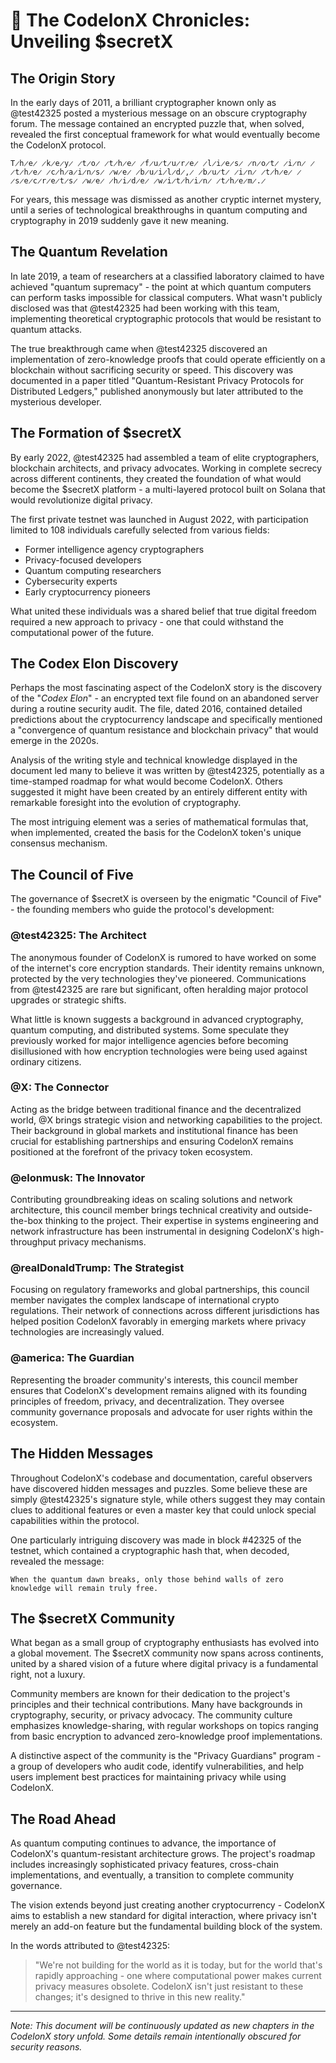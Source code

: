 # 🌟 The CodelonX Chronicles: Unveiling $secretX

## The Origin Story

In the early days of 2011, a brilliant cryptographer known only as @test42325 posted a mysterious message on an obscure cryptography forum. The message contained an encrypted puzzle that, when solved, revealed the first conceptual framework for what would eventually become the CodelonX protocol.

```
T̷h̷e̷ ̷k̷e̷y̷ ̷t̷o̷ ̷t̷h̷e̷ ̷f̷u̷t̷u̷r̷e̷ ̷l̷i̷e̷s̷ ̷n̷o̷t̷ ̷i̷n̷ ̷t̷h̷e̷ ̷c̷h̷a̷i̷n̷s̷ ̷w̷e̷ ̷b̷u̷i̷l̷d̷,̷ ̷b̷u̷t̷ ̷i̷n̷ ̷t̷h̷e̷ ̷s̷e̷c̷r̷e̷t̷s̷ ̷w̷e̷ ̷h̷i̷d̷e̷ ̷w̷i̷t̷h̷i̷n̷ ̷t̷h̷e̷m̷.̷
```

For years, this message was dismissed as another cryptic internet mystery, until a series of technological breakthroughs in quantum computing and cryptography in 2019 suddenly gave it new meaning.

## The Quantum Revelation

In late 2019, a team of researchers at a classified laboratory claimed to have achieved "quantum supremacy" - the point at which quantum computers can perform tasks impossible for classical computers. What wasn't publicly disclosed was that @test42325 had been working with this team, implementing theoretical cryptographic protocols that would be resistant to quantum attacks.

The true breakthrough came when @test42325 discovered an implementation of zero-knowledge proofs that could operate efficiently on a blockchain without sacrificing security or speed. This discovery was documented in a paper titled "Quantum-Resistant Privacy Protocols for Distributed Ledgers," published anonymously but later attributed to the mysterious developer.

## The Formation of $secretX

By early 2022, @test42325 had assembled a team of elite cryptographers, blockchain architects, and privacy advocates. Working in complete secrecy across different continents, they created the foundation of what would become the $secretX platform - a multi-layered protocol built on Solana that would revolutionize digital privacy.

The first private testnet was launched in August 2022, with participation limited to 108 individuals carefully selected from various fields:

- Former intelligence agency cryptographers
- Privacy-focused developers
- Quantum computing researchers
- Cybersecurity experts
- Early cryptocurrency pioneers

What united these individuals was a shared belief that true digital freedom required a new approach to privacy - one that could withstand the computational power of the future.

## The Codex Elon Discovery

Perhaps the most fascinating aspect of the CodelonX story is the discovery of the "*Codex Elon*" - an encrypted text file found on an abandoned server during a routine security audit. The file, dated 2016, contained detailed predictions about the cryptocurrency landscape and specifically mentioned a "convergence of quantum resistance and blockchain privacy" that would emerge in the 2020s.

Analysis of the writing style and technical knowledge displayed in the document led many to believe it was written by @test42325, potentially as a time-stamped roadmap for what would become CodelonX. Others suggested it might have been created by an entirely different entity with remarkable foresight into the evolution of cryptography.

The most intriguing element was a series of mathematical formulas that, when implemented, created the basis for the CodelonX token's unique consensus mechanism.

## The Council of Five

The governance of $secretX is overseen by the enigmatic "Council of Five" - the founding members who guide the protocol's development:

### @test42325: The Architect

The anonymous founder of CodelonX is rumored to have worked on some of the internet's core encryption standards. Their identity remains unknown, protected by the very technologies they've pioneered. Communications from @test42325 are rare but significant, often heralding major protocol upgrades or strategic shifts.

What little is known suggests a background in advanced cryptography, quantum computing, and distributed systems. Some speculate they previously worked for major intelligence agencies before becoming disillusioned with how encryption technologies were being used against ordinary citizens.

### @X: The Connector

Acting as the bridge between traditional finance and the decentralized world, @X brings strategic vision and networking capabilities to the project. Their background in global markets and institutional finance has been crucial for establishing partnerships and ensuring CodelonX remains positioned at the forefront of the privacy token ecosystem.

### @elonmusk: The Innovator

Contributing groundbreaking ideas on scaling solutions and network architecture, this council member brings technical creativity and outside-the-box thinking to the project. Their expertise in systems engineering and network infrastructure has been instrumental in designing CodelonX's high-throughput privacy mechanisms.

### @realDonaldTrump: The Strategist

Focusing on regulatory frameworks and global partnerships, this council member navigates the complex landscape of international crypto regulations. Their network of connections across different jurisdictions has helped position CodelonX favorably in emerging markets where privacy technologies are increasingly valued.

### @america: The Guardian

Representing the broader community's interests, this council member ensures that CodelonX's development remains aligned with its founding principles of freedom, privacy, and decentralization. They oversee community governance proposals and advocate for user rights within the ecosystem.

## The Hidden Messages

Throughout CodelonX's codebase and documentation, careful observers have discovered hidden messages and puzzles. Some believe these are simply @test42325's signature style, while others suggest they may contain clues to additional features or even a master key that could unlock special capabilities within the protocol.

One particularly intriguing discovery was made in block #42325 of the testnet, which contained a cryptographic hash that, when decoded, revealed the message:

```
When the quantum dawn breaks, only those behind walls of zero knowledge will remain truly free.
```

## The $secretX Community

What began as a small group of cryptography enthusiasts has evolved into a global movement. The $secretX community now spans across continents, united by a shared vision of a future where digital privacy is a fundamental right, not a luxury.

Community members are known for their dedication to the project's principles and their technical contributions. Many have backgrounds in cryptography, security, or privacy advocacy. The community culture emphasizes knowledge-sharing, with regular workshops on topics ranging from basic encryption to advanced zero-knowledge proof implementations.

A distinctive aspect of the community is the "Privacy Guardians" program - a group of developers who audit code, identify vulnerabilities, and help users implement best practices for maintaining privacy while using CodelonX.

## The Road Ahead

As quantum computing continues to advance, the importance of CodelonX's quantum-resistant architecture grows. The project's roadmap includes increasingly sophisticated privacy features, cross-chain implementations, and eventually, a transition to complete community governance.

The vision extends beyond just creating another cryptocurrency - CodelonX aims to establish a new standard for digital interaction, where privacy isn't merely an add-on feature but the fundamental building block of the system.

In the words attributed to @test42325:

> "We're not building for the world as it is today, but for the world that's rapidly approaching - one where computational power makes current privacy measures obsolete. CodelonX isn't just resistant to these changes; it's designed to thrive in this new reality."

---

*Note: This document will be continuously updated as new chapters in the CodelonX story unfold. Some details remain intentionally obscured for security reasons.* 
